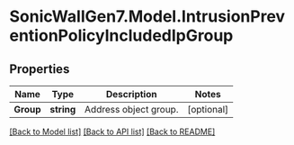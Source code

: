 # SonicWallGen7.Model.IntrusionPreventionPolicyIncludedIpGroup

## Properties

Name | Type | Description | Notes
------------ | ------------- | ------------- | -------------
**Group** | **string** | Address object group. | [optional] 

[[Back to Model list]](../README.md#documentation-for-models) [[Back to API list]](../README.md#documentation-for-api-endpoints) [[Back to README]](../README.md)

